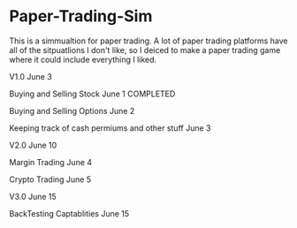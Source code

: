 # Paper-Trading-Sim

This is a simmualtion for paper trading. A lot of paper trading platforms have all of the sitpuatlions I don't like,
so I deiced to make a paper trading game where it could include everything I liked. 

V1.0 June 3

Buying and Selling Stock June 1 COMPLETED

Buying and Selling Options June 2

Keeping track of cash permiums and other stuff June 3 

V2.0 June 10

Margin Trading June 4

Crypto Trading June 5 

V3.0 June 15

BackTesting Captablities June 15 

